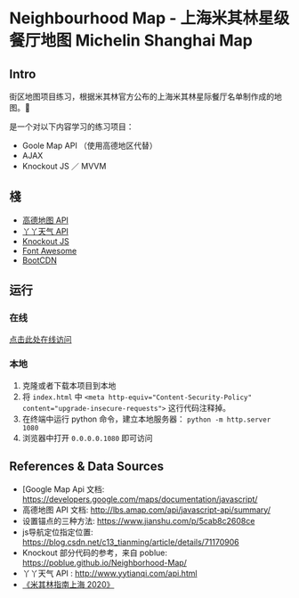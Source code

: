 # Neighbourhood Map - 上海米其林星级餐厅地图 Michelin Shanghai Map

## Intro

街区地图项目练习，根据米其林官方公布的上海米其林星际餐厅名单制作成的地图。

是一个对以下内容学习的练习项目：

- Goole Map API （使用高德地区代替）
- AJAX
- Knockout JS ／ MVVM


## 棧

- [高德地图 API](http://lbs.amap.com/)
- [丫丫天气 API](http://www.yytianqi.com/)
- [Knockout JS](http://knockoutjs.com/)
- [Font Awesome](https://fontawesome.com/)
- [BootCDN](http://www.bootcdn.cn/)

## 运行

### 在线

[点击此处在线访问](https://supernova16.github.io/FEND/p4-neighbourhood-map/)

### 本地

1. 克隆或者下载本项目到本地
2. 将 `index.html` 中 `<meta http-equiv="Content-Security-Policy" content="upgrade-insecure-requests">` 这行代码注释掉。
3. 在终端中运行 python 命令，建立本地服务器：
   `python -m http.server 1080`
4. 浏览器中打开 `0.0.0.0.1080` 即可访问


## References & Data Sources

- [Google Map Api 文档: https://developers.google.com/maps/documentation/javascript/
- 高德地图 API 文档: http://lbs.amap.com/api/javascript-api/summary/
- 设置锚点的三种方法: https://www.jianshu.com/p/5cab8c2608ce
- js导航定位指定位置: https://blog.csdn.net/c13_tianming/article/details/71170906
- Knockout 部分代码的参考，来自 poblue: https://poblue.github.io/Neighborhood-Map/
- 丫丫天气 API : http://www.yytianqi.com/api.html
- [《米其林指南上海 2020》](https://guide.michelin.com/sg/zh_CN/article/news-and-views/michelin-guide-shanghai-2020-selection)

